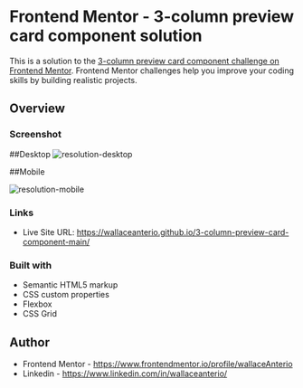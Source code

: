 # Frontend Mentor - 3-column preview card component solution

This is a solution to the [3-column preview card component challenge on Frontend Mentor](https://www.frontendmentor.io/challenges/3column-preview-card-component-pH92eAR2-). Frontend Mentor challenges help you improve your coding skills by building realistic projects. 


## Overview

### Screenshot
##Desktop
![resolution-desktop](https://user-images.githubusercontent.com/54643137/166394820-d775e5a8-63e5-47c4-9911-484872dab005.png)

##Mobile

![resolution-mobile](https://user-images.githubusercontent.com/54643137/166394811-aec5bfba-d52d-462a-aa2f-de1edc2b0b47.png)

### Links

- Live Site URL: https://wallaceanterio.github.io/3-column-preview-card-component-main/

### Built with

- Semantic HTML5 markup
- CSS custom properties
- Flexbox
- CSS Grid

## Author

- Frontend Mentor - https://www.frontendmentor.io/profile/wallaceAnterio
- Linkedin - https://www.linkedin.com/in/wallaceanterio/

